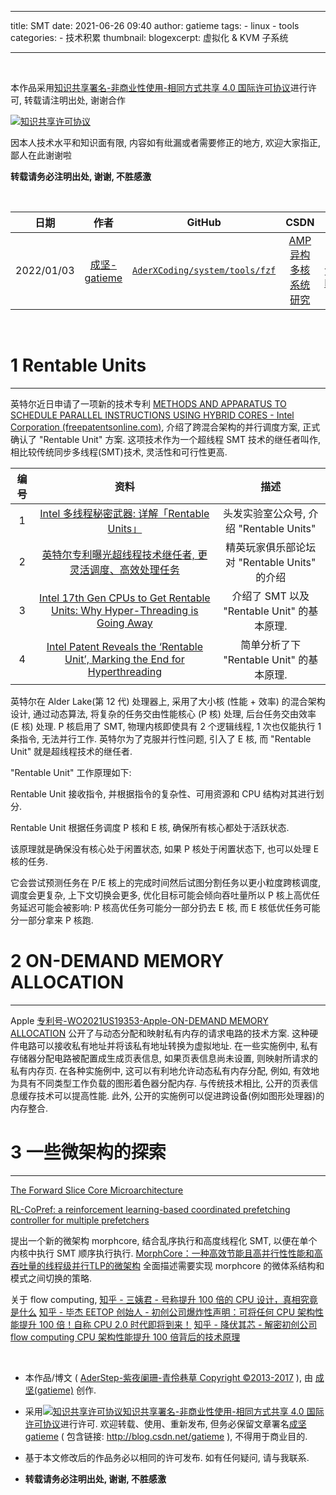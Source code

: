  ---

title: SMT
date: 2021-06-26 09:40
author: gatieme
tags:
    - linux
    - tools
categories:
        - 技术积累
thumbnail:
blogexcerpt: 虚拟化 & KVM 子系统

---

<br>

本作品采用<a rel="license" href="http://creativecommons.org/licenses/by-nc-sa/4.0/">知识共享署名-非商业性使用-相同方式共享 4.0 国际许可协议</a>进行许可, 转载请注明出处, 谢谢合作

<a rel="license" href="http://creativecommons.org/licenses/by-nc-sa/4.0/"><img alt="知识共享许可协议" style="border-width:0" src="https://i.creativecommons.org/l/by-nc-sa/4.0/88x31.png" /></a>

因本人技术水平和知识面有限, 内容如有纰漏或者需要修正的地方, 欢迎大家指正, 鄙人在此谢谢啦

**转载请务必注明出处, 谢谢, 不胜感激**

<br>

| 日期 | 作者 | GitHub| CSDN | BLOG |
| ------- |:-------:|:-------:|:-------:|:-------:|
| 2022/01/03 | [成坚-gatieme](https://kernel.blog.csdn.net) | [`AderXCoding/system/tools/fzf`](https://github.com/gatieme/AderXCoding/tree/master/system/tools/fzf) | [AMP 异构多核系统研究](https://blog.csdn.net/gatieme/article/details/113828826) | [Using FZF to Improve Productivit](https://oskernellab.com/2021/02/15/2021/0215-0001-Using_FZF_to_Improve_Productivity)|


<br>



# 1 Rentable Units
-------


英特尔近日申请了一项新的技术专利 [METHODS AND APPARATUS TO SCHEDULE PARALLEL INSTRUCTIONS USING HYBRID CORES - Intel Corporation (freepatentsonline.com)](https://www.freepatentsonline.com/y2023/0168898.html), 介绍了跨混合架构的并行调度方案, 正式确认了 "Rentable Unit" 方案. 这项技术作为一个超线程 SMT 技术的继任者叫作, 相比较传统同步多线程(SMT)技术, 灵活性和可行性更高.

| 编号 | 资料 | 描述 |
|:---:|:----:|:---:|
| 1 | [Intel 多线程秘密武器: 详解「Rentable Units」](https://mp.weixin.qq.com/s/sR9aKrkAlDTWLWVV7bJWxg) |  头发实验室公众号, 介绍 "Rentable Units" |
| 2 | [英特尔专利曝光超线程技术继任者, 更灵活调度、高效处理任务](https://ngabbs.com/read.php?&tid=37385627) | 精英玩家俱乐部论坛对 "Rentable Units" 的介绍 |
| 3 | [Intel 17th Gen CPUs to Get Rentable Units: Why Hyper-Threading is Going Away](https://www.hardwaretimes.com/intel-15th-gen-cpus-to-get-rentable-units-why-hyper-threading-is-going-away) | 介绍了 SMT 以及 "Rentable Unit" 的基本原理. |
| 4 | [Intel Patent Reveals the ‘Rentable Unit’, Marking the End for Hyperthreading](https://appuals.com/intel-rentable-unit-patent) | 简单分析了下 "Rentable Unit" 的基本原理. |

英特尔在 Alder Lake(第 12 代) 处理器上, 采用了大小核 (性能 + 效率) 的混合架构设计, 通过动态算法, 将复杂的任务交由性能核心 (P 核) 处理, 后台任务交由效率 (E 核) 处理. P 核启用了 SMT, 物理内核即使具有 2 个逻辑线程, 1 次也仅能执行 1 条指令, 无法并行工作. 英特尔为了克服并行性问题, 引入了 E 核, 而 "Rentable Unit" 就是超线程技术的继任者.

"Rentable Unit" 工作原理如下:

Rentable Unit 接收指令, 并根据指令的复杂性、可用资源和 CPU 结构对其进行划分.

Rentable Unit 根据任务调度 P 核和 E 核, 确保所有核心都处于活跃状态.

该原理就是确保没有核心处于闲置状态, 如果 P 核处于闲置状态下, 也可以处理 E 核的任务.

它会尝试预测任务在 P/E 核上的完成时间然后试图分割任务以更小粒度跨核调度, 调度会更复杂, 上下文切换会更多, 优化目标可能会倾向吞吐量所以 P 核上高优任务延迟可能会被影响: P 核高优任务可能分一部分扔去 E 核, 而 E 核低优任务可能分一部分拿来 P 核跑.



# 2 ON-DEMAND MEMORY ALLOCATION
-------


Apple [专利号-WO2021US19353-Apple-ON-DEMAND MEMORY ALLOCATION](https://xueshu.baidu.com/usercenter/paper/show?paperid=102r0eg05d3q02p0mh7c0v60eu667084) 公开了与动态分配和映射私有内存的请求电路的技术方案. 这种硬件电路可以接收私有地址并将该私有地址转换为虚拟地址. 在一些实施例中, 私有存储器分配电路被配置成生成页表信息, 如果页表信息尚未设置, 则映射所请求的私有内存页. 在各种实施例中, 这可以有利地允许动态私有内存分配, 例如, 有效地为具有不同类型工作负载的图形着色器分配内存. 与传统技术相比, 公开的页表信息缓存技术可以提高性能. 此外, 公开的实施例可以促进跨设备(例如图形处理器)的内存整合.



# 3 一些微架构的探索
-------

[The Forward Slice Core Microarchitecture](https://dl.acm.org/doi/10.1145/3410463.3414629)

[RL-CoPref: a reinforcement learning-based coordinated prefetching controller for multiple prefetchers](https://link.springer.com/article/10.1007/s11227-024-05938-9)

提出一个新的微架构 morphcore, 结合乱序执行和高度线程化 SMT, 以便在单个内核中执行 SMT 顺序执行执行. [MorphCore：一种高效节能且高并行性性能和高吞吐量的线程级并行TLP的微架构](https://zhuanlan.zhihu.com/p/45692673) 全面描述需要实现 morphcore 的微体系结构和模式之间切换的策略.


关于 flow computing,
[知乎 - 三姨君 - 号称提升 100 倍的 CPU 设计，真相究竟是什么](https://zhuanlan.zhihu.com/p/703697115)
[知乎 - 毕杰 EETOP 创始人 - 初创公司爆炸性声明：可将任何 CPU 架构性能提升 100 倍！自称 CPU 2.0 时代即将到来！](https://zhuanlan.zhihu.com/p/703140692)
[知乎 - 降伏其芯 - 解密初创公司 flow computing CPU 架构性能提升 100 倍背后的技术原理](https://zhuanlan.zhihu.com/p/703736037)














<br>

*   本作品/博文 ( [AderStep-紫夜阑珊-青伶巷草 Copyright ©2013-2017](http://blog.csdn.net/gatieme) ), 由 [成坚(gatieme)](http://blog.csdn.net/gatieme) 创作.

*   采用<a rel="license" href="http://creativecommons.org/licenses/by-nc-sa/4.0/"><img alt="知识共享许可协议" style="border-width:0" src="https://i.creativecommons.org/l/by-nc-sa/4.0/88x31.png" /></a><a rel="license" href="http://creativecommons.org/licenses/by-nc-sa/4.0/">知识共享署名-非商业性使用-相同方式共享 4.0 国际许可协议</a>进行许可. 欢迎转载、使用、重新发布, 但务必保留文章署名[成坚gatieme](http://blog.csdn.net/gatieme) ( 包含链接: http://blog.csdn.net/gatieme ), 不得用于商业目的.

*   基于本文修改后的作品务必以相同的许可发布. 如有任何疑问, 请与我联系.

*   **转载请务必注明出处, 谢谢, 不胜感激**
<br>
